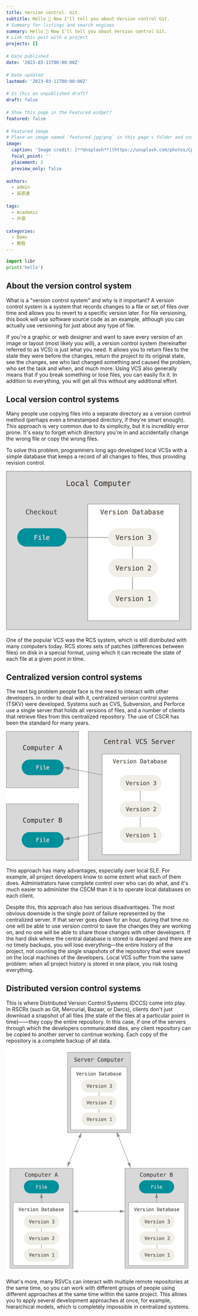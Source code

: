 ```yaml
---
title: Version control. Git.
subtitle: Hello 👋 Now I'll tell you about Version control Git.
# Summary for listings and search engines
summary: Hello 👋 Now I'll tell you about Version control Git.
# Link this post with a project
projects: []

# Date published
date: '2023-03-11T00:00:00Z'

# Date updated
lastmod: '2023-03-11T00:00:00Z'

# Is this an unpublished draft?
draft: false

# Show this page in the Featured widget?
featured: false

# Featured image
# Place an image named `featured.jpg/png` in this page's folder and customize its options here.
image:
  caption: 'Image credit: [**Unsplash**](https://unsplash.com/photos/CpkOjOcXdUY)'
  focal_point: ''
  placement: 2
  preview_only: false

authors:
  - admin
  - 吳恩達

tags:
  - Academic
  - 开源

categories:
  - Demo
  - 教程
---
```


```python
import libr
print('hello')
```

## About the version control system

What is a "version control system" and why is it important? A version control system is a system that records changes to a file or set of files over time and allows you to revert to a specific version later. For file versioning, this book will use software source code as an example, although you can actually use versioning for just about any type of file.

If you're a graphic or web designer and want to save every version of an image or layout (most likely you will), a version control system (hereinafter referred to as VCS) is just what you need. It allows you to return files to the state they were before the changes, return the project to its original state, see the changes, see who last changed something and caused the problem, who set the task and when, and much more. Using VCS also generally means that if you break something or lose files, you can easily fix it. In addition to everything, you will get all this without any additional effort.

## Local version control systems

Many people use copying files into a separate directory as a version control method (perhaps even a timestamped directory, if they're smart enough). This approach is very common due to its simplicity, but it is incredibly error prone. It's easy to forget which directory you're in and accidentally change the wrong file or copy the wrong files.

To solve this problem, programmers long ago developed local VCSs with a simple database that keeps a record of all changes to files, thus providing revision control.

![png](./local.png)
 
One of the popular VCS was the RCS system, which is still distributed with many computers today. RCS stores sets of patches (differences between files) on disk in a special format, using which it can recreate the state of each file at a given point in time.

## Centralized version control systems
The next big problem people face is the need to interact with other developers. In order to deal with it, centralized version control systems (TSKV) were developed. Systems such as CVS, Subversion, and Perforce use a single server that holds all versions of files, and a number of clients that retrieve files from this centralized repository. The use of CSCR has been the standard for many years.

![png](./centralized.png)

This approach has many advantages, especially over local SLE. For example, all project developers know to some extent what each of them does. Administrators have complete control over who can do what, and it's much easier to administer the CSCM than it is to operate local databases on each client.

Despite this, this approach also has serious disadvantages. The most obvious downside is the single point of failure represented by the centralized server. If that server goes down for an hour, during that time no one will be able to use version control to save the changes they are working on, and no one will be able to share those changes with other developers. If the hard disk where the central database is stored is damaged and there are no timely backups, you will lose everything—the entire history of the project, not counting the single snapshots of the repository that were saved on the local machines of the developers. Local VCS suffer from the same problem: when all project history is stored in one place, you risk losing everything.

## Distributed version control systems
This is where Distributed Version Control Systems (DCCS) come into play. In RSCRs (such as Git, Mercurial, Bazaar, or Darcs), clients don't just download a snapshot of all files (the state of the files at a particular point in time)——they copy the entire repository. In this case, if one of the servers through which the developers communicated dies, any client repository can be copied to another server to continue working. Each copy of the repository is a complete backup of all data.

![png](./distributed.png)

What's more, many RSVCs can interact with multiple remote repositories at the same time, so you can work with different groups of people using different approaches at the same time within the same project. This allows you to apply several development approaches at once, for example, hierarchical models, which is completely impossible in centralized systems.
